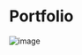# Portfolio
![image](https://github.com/Pree46/Portfolio/assets/113187131/6a7fc636-c98e-4a91-8e97-cc6b1fc64151)
